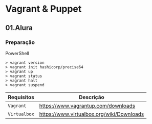 # Vagrant & Puppet

## 01.Alura
### Preparação

PowerShell
```
> vagrant version
> vagrant init hashicorp/precise64
> vagrant up
> vagrant status
> vagrant halt
> vagrant suspend

```

|Requisitos      |Descrição|
|-------------|-----------|
|`Vagrant`| https://www.vagrantup.com/downloads
|`Virtualbox`| https://www.virtualbox.org/wiki/Downloads
